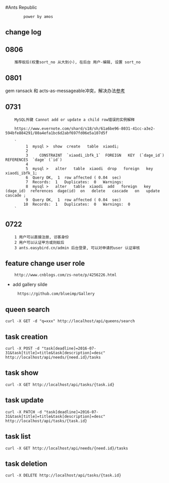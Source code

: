 #Ants Republic
		
			power by amos

## change log

## 0806

		推荐蚁后(权重sort_no 从大到小), 在后台 用户-编辑, 设置 sort_no


## 0801
gem ransack 和 acts-as-messageable冲突，解决办法[参考](https://github.com/LTe/acts-as-messageable/pull/73#discussion-diff-23638195)

## 0731
		
		MySQL外键 Cannot add or update a child row错误的实例解释

		https://www.evernote.com/shard/s18/sh/61a6be96-8031-41cc-a3e2-594bfe884291/80a4efa1bc6d2abf697fd06e5a107d5f

		`
			 1  mysql >  show  create   table  xiaodi;
			 2    
			 3     CONSTRAINT  `xiaodi_ibfk_1`  FOREIGN   KEY  (`dage_id`)  REFERENCES  `dage` (`id`)
			 4    
			 5  mysql >   alter   table  xiaodi  drop   foreign   key  xiaodi_ibfk_1; 
			 6  Query OK,  1  row affected ( 0.04  sec)
			 7  Records:  1   Duplicates:  0   Warnings: 
			 8  mysql >   alter   table  xiaodi  add   foreign   key (dage_id)  references  dage(id)  on   delete   cascade   on   update   cascade ;
			 9  Query OK,  1  row affected ( 0.04  sec)
			10  Records:  1   Duplicates:  0   Warnings:  0
		`

## 0722
	
		1 用户可以直接注册, 访客身份
		2 用户可以认证甲方或则蚁后
		3 ants.easybird.cn/admin 后台登录, 可以对申请的user 认证审核

## feature change user role
		
		http://www.cnblogs.com/zs-note/p/4256226.html

* add gallery silde
		
		https://github.com/blueimp/Gallery


## queen search
```
curl -X GET -d "q=xxx" http://localhost/api/queens/search
```
## task creation
```
curl -X POST -d "task[deadline]=2016-07-31&task[title]=title&task[description]=desc" http://localhost/api/needs/{need.id}/tasks
```
## task show
```
curl -X GET http://localhost/api/tasks/{task.id}
```
## task update
```
curl -X PATCH -d "task[deadline]=2016-07-31&task[title]=title&task[description]=desc" http://localhost/api/tasks/{task.id}
```
## task list
```
curl -X GET http://localhost/api/needs/{need.id}/tasks
```
## task deletion
```
curl -X DELETE http://localhost/api/tasks/{task.id}
```